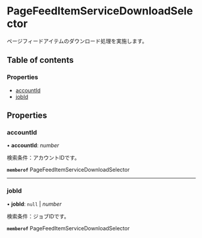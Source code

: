 # PageFeedItemServiceDownloadSelector


<div lang=\"ja\">ページフィードアイテムのダウンロード処理を実施します。</div> 

## Table of contents

### Properties

- [accountId](pagefeeditemservicedownloadselector.md#accountid)
- [jobId](pagefeeditemservicedownloadselector.md#jobid)

## Properties

### accountId

• **accountId**: *number*

<div lang=\"ja\">検索条件：アカウントIDです。</div> 

**`memberof`** PageFeedItemServiceDownloadSelector

___

### jobId

• **jobId**: ``null`` \| *number*

<div lang=\"ja\">検索条件：ジョブIDです。</div> 

**`memberof`** PageFeedItemServiceDownloadSelector
